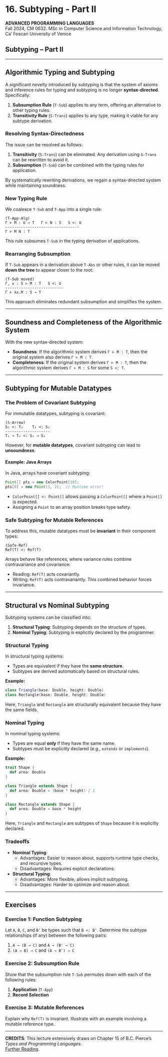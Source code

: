 # 16. Subtyping - Part II

**ADVANCED PROGRAMMING LANGUAGES**  
Fall 2024, CM 0632. MSc in Computer Science and Information Technology, Ca’ Foscari University of Venice

## Subtyping – Part II

---

## Algorithmic Typing and Subtyping

A significant novelty introduced by subtyping is that the system of axioms and inference rules for typing and subtyping is no longer **syntax-directed**. Specifically:

1. **Subsumption Rule** (`T-Sub`) applies to any term, offering an alternative to other typing rules.
2. **Transitivity Rule** (`S-Trans`) applies to any type, making it viable for any subtype derivation.

### Resolving Syntax-Directedness

The issue can be resolved as follows:

1. **Transitivity** (`S-Trans`) can be eliminated. Any derivation using `S-Trans` can be rewritten to avoid it.
2. **Subsumption** (`T-Sub`) can be combined with the typing rules for application.

By systematically rewriting derivations, we regain a syntax-directed system while maintaining soundness.

### New Typing Rule

We coalesce `T-Sub` and `T-App` into a single rule:

```text
(T-App-Alg)
Γ ⊢ M : U → T   Γ ⊢ N : S   S <: U
---------------------------------
Γ ⊢ M N : T
```

This rule subsumes `T-Sub` in the typing derivation of applications.

### Rearranging Subsumption

If `T-Sub` appears in a derivation above `T-Abs` or other rules, it can be moved **down the tree** to appear closer to the root:

```text
(T-Sub moved)
Γ, x : S ⊢ M : T   S <: U
--------------------------
Γ ⊢ λx.M : S → T
```

This approach eliminates redundant subsumption and simplifies the system.

---

## Soundness and Completeness of the Algorithmic System

With the new syntax-directed system:

- **Soundness**: If the algorithmic system derives `Γ ⊢ M : T`, then the original system also derives `Γ ⊢ M : T`.
- **Completeness**: If the original system derives `Γ ⊢ M : T`, then the algorithmic system derives `Γ ⊢ M : S` for some `S <: T`.

---

## Subtyping for Mutable Datatypes

### The Problem of Covariant Subtyping

For immutable datatypes, subtyping is covariant:

```text
(S-Arrow)
S₁ <: T₁    T₂ <: S₂
--------------------
T₁ → T₂ <: S₁ → S₂
```

However, for **mutable datatypes**, covariant subtyping can lead to **unsoundness**.

#### Example: Java Arrays

In Java, arrays have covariant subtyping:

```java
Point[] pts = new ColorPoint[10];
pts[0] = new Point(1, 2);  // Runtime error!
```

- `ColorPoint[] <: Point[]` allows passing a `ColorPoint[]` where a `Point[]` is expected.
- Assigning a `Point` to an array position breaks type safety.

### Safe Subtyping for Mutable References

To address this, mutable datatypes must be **invariant** in their component types:

```text
(Safe-Ref)
Ref(T) <: Ref(T)
```

Arrays behave like references, where variance rules combine contravariance and covariance:

- Reading: `Ref(T)` acts covariantly.
- Writing: `Ref(T)` acts contravariantly. This combined behavior forces invariance.

---

## Structural vs Nominal Subtyping

Subtyping systems can be classified into:

1. **Structural Typing**: Subtyping depends on the structure of types.
2. **Nominal Typing**: Subtyping is explicitly declared by the programmer.

### Structural Typing

In structural typing systems:

- Types are equivalent if they have the **same structure**.
- Subtypes are derived automatically based on structural rules.

**Example:**

```scala
class Triangle(base: Double, height: Double)
class Rectangle(base: Double, height: Double)
```

Here, `Triangle` and `Rectangle` are structurally equivalent because they have the same fields.

### Nominal Typing

In nominal typing systems:

- Types are equal **only** if they have the same name.
- Subtypes must be explicitly declared (e.g., `extends` or `implements`).

**Example:**

```scala
trait Shape {
  def area: Double
}

class Triangle extends Shape {
  def area: Double = (base * height) / 2
}

class Rectangle extends Shape {
  def area: Double = base * height
}
```

Here, `Triangle` and `Rectangle` are subtypes of `Shape` because it is explicitly declared.

### Tradeoffs

- **Nominal Typing**:
    - Advantages: Easier to reason about, supports runtime type checks, and recursive types.
    - Disadvantages: Requires explicit declarations.
- **Structural Typing**:
    - Advantages: More flexible, allows implicit subtyping.
    - Disadvantages: Harder to optimize and reason about.

---

## Exercises

### Exercise 1: Function Subtyping

Let `A`, `B`, `C`, and `B'` be types such that `B <: B'`. Determine the subtype relationships (if any) between the following pairs:

1. `A → (B → C)` and `A → (B' → C)`
2. `(A → B) → C` and `(A → B') → C`

### Exercise 2: Subsumption Rule

Show that the subsumption rule `T-Sub` permutes down with each of the following rules:

1. **Application** (`T-App`)
2. **Record Selection**

### Exercise 3: Mutable References

Explain why `Ref(T)` is invariant. Illustrate with an example involving a mutable reference type.

---

**CREDITS**: This lecture extensively draws on Chapter 15 of B.C. Pierce’s _Types and Programming Languages_.  
[Further Reading](https://www.dais.unive.it/~michele/APL/Function%20Subtyping%20no%20animation.pdf).